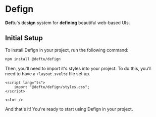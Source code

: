 # Defign

**Def**tu's des**ign** system for **defining** beautiful web-based UIs.

## Initial Setup

To install Defign in your project, run the following command:

```bash
npm install @deftu/defign
```

Then, you'll need to import it's styles into your project. To do this, you'll need to have a `+layout.svelte` file set up.

```svelte
<script lang="ts">
    import "@deftu/defign/styles.css";
</script>

<slot />
```

And that's it! You're ready to start using Defign in your project.

